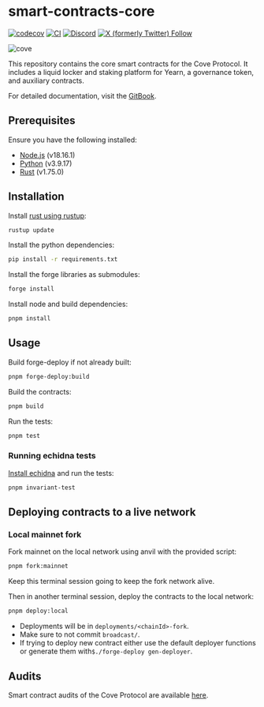 # smart-contracts-core

[![codecov](https://codecov.io/gh/Storm-Labs-Inc/smart-contracts-core/branch/master/graph/badge.svg?token=TT68C116IT)](https://codecov.io/gh/Storm-Labs-Inc/smart-contracts-core)
[![CI](https://github.com/Storm-Labs-Inc/smart-contracts-core/actions/workflows/ci.yml/badge.svg)](https://github.com/Storm-Labs-Inc/smart-contracts-core/actions/workflows/ci.yml)
[![Discord](https://img.shields.io/discord/1162443184681533470?logo=discord&label=discord&labelColor=070909&color=E9FEA2)](https://discord.gg/xdhvEFVsE9)
[![X (formerly Twitter) Follow](https://img.shields.io/twitter/follow/cove_fi)](https://twitter.com/intent/user?screen_name=cove_fi)

![cove](https://github.com/Storm-Labs-Inc/smart-contracts-core/assets/972382/a572543c-9797-4a2c-a394-18050ca25e72)

This repository contains the core smart contracts for the Cove Protocol. It includes a liquid locker and staking
platform for Yearn, a governance token, and auxiliary contracts.

For detailed documentation, visit the [GitBook](https://docs.cove.finance/).

## Prerequisites

Ensure you have the following installed:

- [Node.js](https://nodejs.org/) (v18.16.1)
- [Python](https://www.python.org/) (v3.9.17)
- [Rust](https://www.rust-lang.org/) (v1.75.0)

## Installation

Install [rust using rustup](https://rustup.rs/):

```sh
rustup update
```

Install the python dependencies:

```sh
pip install -r requirements.txt
```

Install the forge libraries as submodules:

```sh
forge install
```

Install node and build dependencies:

```sh
pnpm install
```

## Usage

Build forge-deploy if not already built:

```sh
pnpm forge-deploy:build
```

Build the contracts:

```sh
pnpm build
```

Run the tests:

```sh
pnpm test
```

### Running echidna tests

[Install echidna](https://github.com/crytic/echidna) and run the tests:

```sh
pnpm invariant-test
```

## Deploying contracts to a live network

### Local mainnet fork

Fork mainnet on the local network using anvil with the provided script:

```sh
pnpm fork:mainnet
```

Keep this terminal session going to keep the fork network alive.

Then in another terminal session, deploy the contracts to the local network:

```sh
pnpm deploy:local
```

- Deployments will be in `deployments/<chainId>-fork`.
- Make sure to not commit `broadcast/`.
- If trying to deploy new contract either use the default deployer functions or generate them
  with`$./forge-deploy gen-deployer`.

## Audits

Smart contract audits of the Cove Protocol are available [here](https://github.com/Storm-Labs-Inc/cove-audits).
